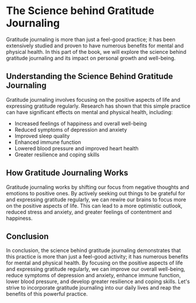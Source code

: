 The Science behind Gratitude Journaling
====================================================================================

Gratitude journaling is more than just a feel-good practice; it has been extensively studied and proven to have numerous benefits for mental and physical health. In this part of the book, we will explore the science behind gratitude journaling and its impact on personal growth and well-being.

Understanding the Science Behind Gratitude Journaling
-----------------------------------------------------

Gratitude journaling involves focusing on the positive aspects of life and expressing gratitude regularly. Research has shown that this simple practice can have significant effects on mental and physical health, including:

* Increased feelings of happiness and overall well-being
* Reduced symptoms of depression and anxiety
* Improved sleep quality
* Enhanced immune function
* Lowered blood pressure and improved heart health
* Greater resilience and coping skills

How Gratitude Journaling Works
------------------------------

Gratitude journaling works by shifting our focus from negative thoughts and emotions to positive ones. By actively seeking out things to be grateful for and expressing gratitude regularly, we can rewire our brains to focus more on the positive aspects of life. This can lead to a more optimistic outlook, reduced stress and anxiety, and greater feelings of contentment and happiness.

Conclusion
----------

In conclusion, the science behind gratitude journaling demonstrates that this practice is more than just a feel-good activity; it has numerous benefits for mental and physical health. By focusing on the positive aspects of life and expressing gratitude regularly, we can improve our overall well-being, reduce symptoms of depression and anxiety, enhance immune function, lower blood pressure, and develop greater resilience and coping skills. Let's strive to incorporate gratitude journaling into our daily lives and reap the benefits of this powerful practice.

